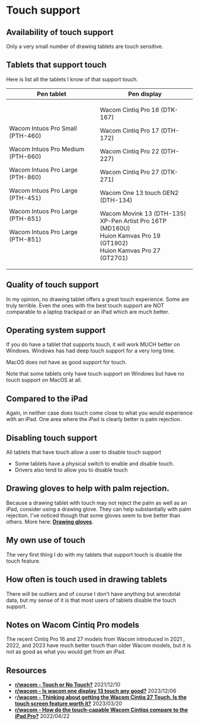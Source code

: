 # Touch support

## **Availability of touch support**

Only a very small number of drawing tablets are touch sensitive.&#x20;

## **Tablets that support touch**

Here is list all the tablets I know of that support touch.&#x20;

| Pen tablet                                                                                                                                                                                                                                  | Pen display                                                                                                                                                                                                                                                                                                                 |
| ------------------------------------------------------------------------------------------------------------------------------------------------------------------------------------------------------------------------------------------- | --------------------------------------------------------------------------------------------------------------------------------------------------------------------------------------------------------------------------------------------------------------------------------------------------------------------------- |
| <p>Wacom Intuos Pro Small (PTH-460)</p><p>Wacom Intuos Pro Medium (PTH-660)</p><p>Wacom Intuos Pro Large (PTH-860)</p><p>Wacom Intuos Pro Large (PTH-451)</p><p>Wacom Intuos Pro Large (PTH-651)</p><p>Wacom Intuos Pro Large (PTH-851)</p> | <p>Wacom Cintiq Pro 16 (DTK-167)</p><p>Wacom Cintiq Pro 17 (DTH-172)</p><p>Wacom Cintiq Pro 22 (DTH-227)</p><p>Wacom Cintiq Pro 27 (DTK-271)</p><p>Wacom One 13 touch GEN2 (DTH-134)</p><p>Wacom Movink 13 (DTH-135)<br>XP-Pen Artist Pro 16TP (MD160U)<br>Huion Kamvas Pro 19 (GT1902)<br>Huion Kamvas Pro 27 (GT2701)</p> |

## **Quality of touch support**

In my opinion, no drawing tablet offers a great touch experience. Some are truly terrible. Even the ones with the best touch support are NOT comparable to a laptop trackpad or an iPad which are much better.&#x20;

## **Operating system support**

If you do have a tablet that supports touch, it will work MUCH better on Windows. Windows has had deep touch support for a very long time.

MacOS does not have as good support for touch.

Note that some tablets only have touch support on Windows but have no touch support on MacOS at all.

## **Compared to the iPad**

Again, in neither case does touch come close to what you would experience with an iPad. One area where the iPad is clearly better is palm rejection.

## **Disabling touch support**

All tablets that have touch allow a user to disable touch support

* Some tablets have a physical switch to enable and disable touch.&#x20;
* Drivers also tend to allow you to disable touch

## **Drawing gloves to help with palm rejection.**

Because a drawing tablet with touch may not reject the palm as well as an iPad, consider using a drawing glove. They can help substantially with palm rejection. I've noticed though that some gloves seem to bve better than others. More here: [**Drawing gloves**](../accessories/drawing-gloves.md).&#x20;

## **My own use of touch**

The very first thing I do with my tablets that support touch is disable the touch feature.

## **How often is touch used in drawing tablets**

There will be outliers and of course I don't have anything but anecdotal data, but my sense of it is that most users of tablets disable the touch support.

## **Notes on Wacom Cintiq Pro models**

The recent Cintiq Pro 16 and 27 models from Wacom introduced in 2021 , 2022, and 2023 have much better touch than older Wacom models, but it is not as good as what you would get from an iPad.

## Resources

* [**r/wacom - Touch or No Touch?**](https://www.reddit.com/r/wacom/comments/rdhjud/touch\_or\_no\_touch/) 2021/12/10&#x20;
* [**r/wacom - Is wacom one display 13 touch any good?**](https://www.reddit.com/r/wacom/comments/18c6551/is\_wacom\_one\_display\_13\_touch\_any\_good/) 2023/12/06 &#x20;
* r[**/wacom - Thinking about getting the Wacom Cintiq 27 Touch. Is the touch screen feature worth it?**](https://www.reddit.com/r/wacom/comments/11wu7p5/thinking\_about\_getting\_the\_wacom\_cintiq\_27\_touch/) 2023/03/20&#x20;
* [**r/wacom - How do the touch-capable Wacom Cintiqs compare to the iPad Pro?**](https://www.reddit.com/r/wacom/comments/u9lk71/how\_do\_the\_touchcapable\_wacom\_cintiqs\_compare\_to/) 2022/04/22&#x20;



